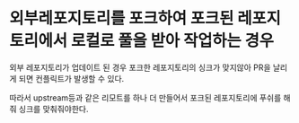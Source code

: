 # 외부레포지토리를 포크하여 포크된 레포지토리에서 로컬로 풀을 받아 작업하는 경우

외부 레포지토리가 업데이트 된 경우 포크한 레포지토리의 싱크가 맞지않아 PR을 날리게 되면 컨플릭트가 발생할 수 있다.

따라서 upstream등과 같은 리모트를 하나 더 만들어서 포크된 레포지토리에 푸쉬를 해줘 싱크를 맞춰줘야한다.
